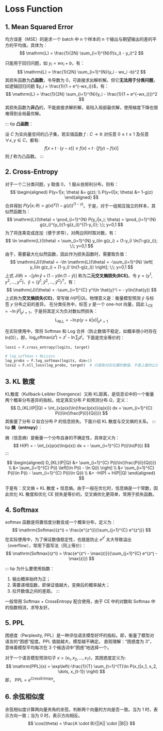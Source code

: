 # Loss Function

## 1. Mean Squared Error

均方误差（MSE）的是求一个 batch 中 n 个样本的 n 个输出与期望输出的差的平方的平均值。具体为：
$$
\mathrm{L} = \frac{1}{2N} \sum_{i=1}^{N}(f(x_i) - y_i)^2
$$

只能用于回归问题，如 $y_i = wx_i +b$，有：
$$
\mathrm{L} = \frac{1}{2N} \sum_{i=1}^{N}(y_i - wx_i -b)^2
$$
其损失函数为**凸函数**，令导数为 0，可直接求出解析解。但它**无法用于分类问题**，如逻辑回归问题 $y_i = \frac{1}{1 + e^{-wx_i}}$，有：
$$
\mathrm{L} = \frac{1}{2N} \sum_{i=1}^{N}(y_i - \frac{1}{1 + e^{-wx_i}})^2
$$
其损失函数为**非凸**的，不能直接求解析解，易陷入局部最优解，使用梯度下降也很难得到全局最优解。

::: tip
**凸函数**：

设 $C$ 为实向量空间的凸子集，若实值函数 $f: C \rightarrow \mathbb{R}$ 对任意 $0 \leq t \leq 1$ 及任意 $\forall x,\,y \in C$，都有:
$$
f\left[x + t \cdot (y-x)\right] \leq f(x)+t \cdot \left[f(y) - f(x)\right]
$$
则 $f$ 称为凸函数。
:::

## 2. Cross-Entropy
对于一个二分类问题，y 取值 0， 1 服从伯努利分布，则有：
$$
\begin{aligned}
P(y=1|x; \theta) &= g(z); \\
P(y=0|x; \theta) &= 1-g(z)
\end{aligned}
$$
合并得到 $P(y|x; \theta) = g(x)^y(1-g(z))^{(1-y)}$。于是，对于一组相互独立的样本，其似然函数为：
$$
\mathrm{L}(\theta) = \prod_{i=1}^{N} P(y_i|x_i; \theta) = \prod_{i=1}^{N} g(z_i)^{y_i}(1-g(z_i))^{(1-y_i)}; \;\; y=0,1
$$
为了将连乘变成连加（便于求导），对两边同时取对数，有：
$$
\ln \mathrm{L}(\theta) = \sum_{i=1}^{N} y_i\ln g(z_i) + (1-y_i) \ln(1-g(z_i)); \;\; y=0,1
$$
由于，需要最大化似然函数，因此作为损失函数时，需要取负值：
$$
\mathrm{J}(\theta) = -\ln \mathrm{L}(\theta) = -\sum_{i=1}^{N} \left[ y_i\ln g(z_i) + (1-y_i) \ln(1-g(z_i)) \right]; \;\; y=0,1
$$
上式 $\mathrm{J}(\theta) = -\left[ y\ln \hat{y} + (1-y) \ln(1-\hat{y}) \right]$ 称为**二元交叉熵损失(BCE)**。令 $y=(y^1, y^2, \dots, y^C)$、$\hat{y}=(\hat{y}^1, \hat{y}^2, \dots, \hat{y}^C)^T$，有：
$$
\mathrm{J}(\theta) = -\sum_{i=1}^{C} y^i\ln \hat{y}^i = - y\ln(\hat{y})
$$
上式称为**交叉熵损失(CE)**，常写做 $H(P||Q)$。物理意义是：衡量模型预测 $\hat{y}$ 与标签 $y$ 分布之前的差异。
在分类任务中，标签 $y$ 是一个 one-hot 向量，因此 $\mathrm{L_{CE}}=-\ln \hat{y}^j |_{y^j=1}$，于是将其定义为负对数似然损失：
$$
\mathrm{L_{NLL}}=-\ln p(y=k|x)|_{y^k=1}
$$

在实际使用中，常将 Softmax 和 Log 合并（防止数值不稳定，如概率很小时存在 ln(0)），即，$\mathrm{log_softmax}(z^i) = z^i - \ln\sum_{j}z^j$。下面是完全等价的：
```python
loss1 = F.cross_entropy(logits, target)

# log_softmax + NLLLoss
log_probs = F.log_softmax(logits, dim=1)
loss2 = F.nll_loss(log_probs, target)  # 只是取对应位置的数值，不是上面的公式（两步的整体是上面公式）
```

## 3. KL 散度

KL散度（Kullback-Leibler Divergence）又称 KL距离，是信息论中的一个衡量两个概率分布差异的指标。给定真实分布 $P$ 和预测分布 $Q$，定义：
$$
D_{KL}(P||Q) = \int_{x}p(x)\ln(\frac{p(x)}{q(x)}) dx = \sum_{i=1}^{C} P(i)\ln(\frac{P(i)}{Q(i)})
$$
其衡量了分布 $Q$ 拟合分布 P 的信息损失。下面介绍 KL 散度与交叉熵的关系。
::: tip
**熵（entropy）**：

熵（信息熵）是衡量一个分布自身的不确定性，具体定义为：
$$
H(P) = - \int_{x}p(x)\ln(p(x)) dx = - \sum_{i=1}^{C} P(i)\ln(P(i))
$$
:::

$$
\begin{aligned}
D_{KL}(P||Q) &= \sum_{i=1}^{C} P(i)\ln(\frac{P(i)}{Q(i)}) \\
&= \sum_{i=1}^{C} P(i) \left[\ln P(i) - \ln Q(i) \right] \\
&= \sum_{i=1}^{C} P(i)\ln P(i) - \sum_{i=1}^{C} P(i)\ln Q(i) \\
&= -H(P) + H(P||Q)
\end{aligned}
$$

于是有：交叉熵 = KL 散度 + 信息熵。由于一般在优化时，信息熵是一个常数，因此优化 KL 散度和优化 CE 损失是等价的。交叉熵优化更简单，常用于损失函数。

## 4. Softmax

softmax 函数是将置信度分数变成一个概率分布，定义为：
$$
\mathrm{Softmax}(z^i) = \frac{e^{z^i}}{\sum_{j=1}^{C} e^{z^j}}
$$
在实际使用中，为了保证数值稳定性，也就是防止 $e^{z^i}$ 太大导致溢出（overflow），常用下面写法（同上等价）：
$$
\mathrm{Softmax}(z^i) = \frac{e^{z^i - \max(z)}}{\sum_{j=1}^{C} e^{z^j - \max(z)}}
$$

::: tip
为什么要使用指数：

1. 输出概率始终为正；
2. 需要递增函数，即保证值越大，变换后的概率越大；
3. 拉开数值之间的差距。
:::

一般常用 Softmax + CrossEntropy 配合使用，由于 CE 中的对数和 Softmax 中的指数相消，求导友好。

## 5. PPL
困惑度（Perplexity, PPL）是一种评估语言模型好坏的指标。即，衡量了模型对语言的“困惑”程度。PPL 值就越大，模型越不确定。
直观理解：“困惑度为 3”，意味着模型平均每次在 3 个候选词中“困惑”地选择一个。

对于一个语言模型预测句子 $x=(x_1, x_2, \dots, x_T)$，其困惑度定义为:
$$
\mathrm{PPL}(x) = \exp\left(-\frac{1}{T} \sum_{t=1}^{T}\ln P(x_t|x_1, x_2, \dots, x_{t-1}) \right)
$$
即， $\mathrm{PPL} = e^{\mathrm{CrossEntropy}}$。

## 6. 余弦相似度

余弦相似度计算两向量夹角的余弦，判断两个向量的方向是否一致。当为 1 时，表示方向一致；当为 0 时，表示方向相反。
$$
\cos(\theta) = \frac{A \cdot B}{||A|| \cdot ||B||}
$$

